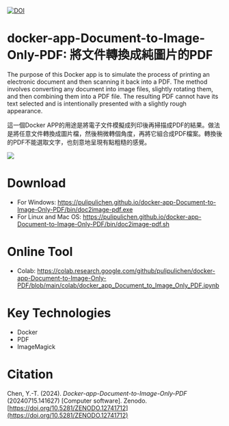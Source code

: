 [![DOI](https://zenodo.org/badge/729853230.svg)](https://zenodo.org/doi/10.5281/zenodo.12741712)

# docker-app-Document-to-Image-Only-PDF: 將文件轉換成純圖片的PDF

The purpose of this Docker app is to simulate the process of printing an electronic document and then scanning it back into a PDF. The method involves converting any document into image files, slightly rotating them, and then combining them into a PDF file. The resulting PDF cannot have its text selected and is intentionally presented with a slightly rough appearance.

這一個Docker APP的用途是將電子文件模擬成列印後再掃描成PDF的結果。做法是將任意文件轉換成圖片檔，然後稍微轉個角度，再將它組合成PDF檔案。轉換後的PDF不能選取文字，也刻意地呈現有點粗糙的感覺。

![](https://blogger.googleusercontent.com/img/a/AVvXsEiBH080x3J_zV81t3_OpkuJ3a87nds59Y3CMx3dOoB8J98HyoOKBDdDFoOWWbKeAVpJnizHdfhgmDoHqDXvJFjgtPC_8seqIjc-lMJCWvSd1bwRG4LGLNPWGYF0MlwobR4QBb14fAEWqMrkbhurT-t4jqpVaC5yltTa3TC_Pjxhm6Idfnkuh5qcrw)

# Download

- For Windows: https://pulipulichen.github.io/docker-app-Document-to-Image-Only-PDF/bin/doc2image-pdf.exe
- For Linux and Mac OS: https://pulipulichen.github.io/docker-app-Document-to-Image-Only-PDF/bin/doc2image-pdf.sh

# Online Tool

- Colab: https://colab.research.google.com/github/pulipulichen/docker-app-Document-to-Image-Only-PDF/blob/main/colab/docker_app_Document_to_Image_Only_PDF.ipynb

# Key Technologies

- Docker
- PDF
- ImageMagick

# Citation

Chen, Y.-T. (2024). *Docker-app-Document-to-Image-Only-PDF* (20240715.141627) [Computer software]. Zenodo. [https://doi.org/10.5281/ZENODO.12741712](https://doi.org/10.5281/ZENODO.12741712)